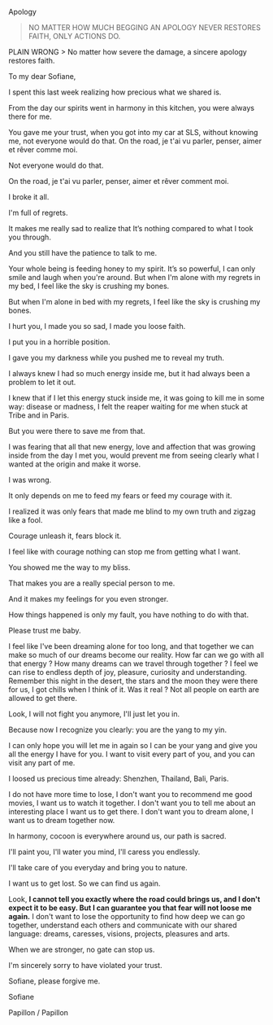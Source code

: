 Apology

> NO MATTER HOW MUCH BEGGING AN APOLOGY NEVER RESTORES FAITH, ONLY ACTIONS DO.

PLAIN WRONG > No matter how severe the damage, a sincere apology restores faith.

To my dear Sofiane,

I spent this last week realizing how precious what we shared is.

From the day our spirits went in harmony in this kitchen, you were always there for me.

You gave me your trust, when you got into my car at SLS, without knowing me, not everyone would do that. On the road, je t'ai vu parler, penser, aimer et rêver comme moi.

Not everyone would do that. 

On the road, je t'ai vu parler, penser, aimer et rêver comment moi.

I broke it all.

I'm full of regrets.

It makes me really sad to realize that It’s nothing compared to what I took you through. 

And you still have the patience to talk to me.

Your whole being is feeding honey to my spirit.  It’s so powerful, I can only smile and laugh when you're around. But when I'm alone with my regrets in my bed, I feel like the sky is crushing my bones.

But when I'm alone in bed with my regrets, I feel like the sky is crushing my bones.

I hurt you, I made you so sad, I made you loose faith.

I put you in a horrible position.

I gave you my darkness while you pushed me to reveal my truth.

I always knew I had so much energy inside me, but it had always been a problem to let it out.

I knew that if I let this energy stuck inside me, it was going to kill me in some way: disease or madness, I felt the reaper waiting for me when stuck at Tribe and in Paris.

But you were there to save me from that.

I was fearing that all that new energy, love and affection that was growing inside from the day I met you, would prevent me from seeing clearly what I wanted at the origin and make it worse. 

I was wrong. 

It only depends on me to feed my fears or feed my courage with it. 

I realized it was only fears that made me blind to my own truth and zigzag like a fool.

Courage unleash it, fears block it.

I feel like with courage nothing can stop me from getting what I want.

You showed me the way to my bliss.

That makes you are a really special person to me. 

And it makes my feelings for you even stronger. 

How things happened is only my fault, you have nothing to do with that.

Please trust me baby.

I feel like I've been dreaming alone for too long, and that together we can make so much of our dreams become our reality. How far can we go with all that energy ? How many dreams can we travel through together ? I feel we can rise to endless depth of joy, pleasure, curiosity and understanding. Remember this night in the desert, the stars and the moon they were there for us, I got chills when I think of it. Was it real ? Not all people on earth are allowed to get there.

Look, I will not fight you anymore, I'll just let you in.

Because now I recognize you clearly: you are the yang to my yin.

I can only hope you will let me in again so I can be your yang and give you all the energy I have for you. I want to visit every part of you, and you can visit any part of me.

I loosed us precious time already: Shenzhen, Thailand, Bali, Paris. 

I do not have more time to lose, I don't want you to recommend me good movies, I want us to watch it together. I don't want you to tell me about an interesting place I want us to get there. I don't want you to dream alone, I want us to dream together now.

In harmony, cocoon is everywhere around us, our path is sacred.

I'll paint you, I'll water you mind, I'll caress you endlessly.

I'll take care of you everyday and bring you to nature.

I want us to get lost. So we can find us again.

Look, **I cannot tell you exactly where the road could brings us, and I don't expect it to be easy. But I can guarantee you that fear will not loose me again.** I don't want to lose the opportunity to find how deep we can go together, understand each others and communicate with our shared language: dreams, caresses, visions, projects, pleasures and arts.

When we are stronger, no gate can stop us.

I'm sincerely sorry to have violated your trust.

Sofiane, please forgive me.

Sofiane

Papillon / Papillon